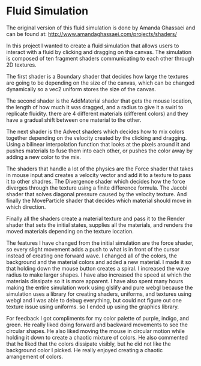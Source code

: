 # Fluid Simulation

The original version of this fluid simulation is done by Amanda Ghassaei
and can be found at: http://www.amandaghassaei.com/projects/shaders/

In this project I wanted to create a fluid simulation that allows
users to interact with a fluid by clicking and dragging on tha canvas.
The simulation is composed of ten fragment shaders communicating to each 
other through 2D textures.

The first shader is a Boundary shader that decides how large the textures are
going to be depending on the size of the canvas, which can be changed dynamically
so a vec2 uniform stores the size of the canvas.

The second shader is the AddMaterial shader that gets the mouse location, the length 
of how much it was dragged, and a radius to give it a swirl to replicate fluidity.
there are 4 different materials (different colors) and they have a gradual shift 
between one material to the other.

The next shader is the Advect shaders which decides how to mix colors together 
depending on the velocity created by the clicking and dragging. Using a bilinear 
interpolation function that looks at the pixels around it and pushes materials 
to fuse them into each other, or pushes the color away by adding a new color to the mix.

The shaders that handle a lot of the physics are the Force shader that takes in mouse 
input and creates a velocity vector and add it to a texture to pass it to other shadres.
The Divergence shader which decides how the force diverges through the texture using a finite 
difference formula. The Jacobi shader that solves diagonal pressure caused by the velocity 
texture. And finally the MoveParticle shader that decides which material should move in which direction.

Finally all the shaders create a material texture and pass it to the Render shader that sets the 
initial states, supplies all the materials, and renders the moved materials depending on the texture
location.

The features I have changed from the initial simulation are the force shader, so every 
slight movement adds a push to what is in front of the cursor instead of creating one 
forward wave. I changed all of the colors, the background and the material colors and 
added a new material. I made it so that holding down the mouse button creates a spiral. 
I increased the wave radius to make larger shapes. I have also increased the speed at 
which the materials dissipate so it is more apparent. 
I have also spent many hours making the entire simulation work using glslify and pure webgl 
because the simulation uses a library for creating shaders, uniforms, and textures using webgl 
and I was able to debug everything, but could not figure out one texture issue using uniforms.
so I ended up using the graphics library.

For feedback I got compliments for my color palette of purple, indigo, and green. He really 
liked doing forward and backward movements to see the circular shapes. He also liked moving 
the mouse in circular motion while holding it down to create a chaotic mixture of colors. 
He also commented that he liked that the colors dissipate visibly, but he did not like the 
background color I picked. He really enjoyed creating a chaotic arrangement of colors. 


